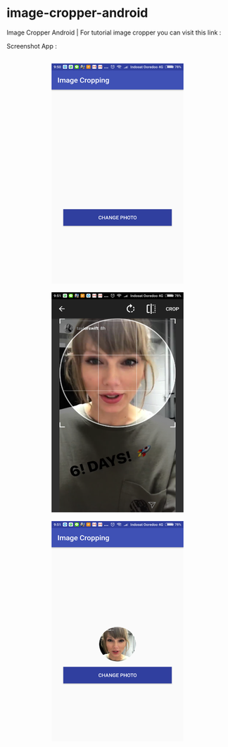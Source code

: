 # image-cropper-android
Image Cropper Android | For tutorial image cropper you can visit this link : 

Screenshot App :
<br>
<br>
<center><img height="500" width="300" src="https://raw.githubusercontent.com/farizdotid/image-cropper-android/master/screenshot/Tutorial%20Cara%20Membuat%20Image%20Crop%20Android%20-%201.png"/></center>
<br>
<center><img height="500" width="300" src="https://raw.githubusercontent.com/farizdotid/image-cropper-android/master/screenshot/Tutorial%20Cara%20Membuat%20Image%20Crop%20Android%20-%202.png"/><center>
<br>
<center><img height="500" width="300" src="https://raw.githubusercontent.com/farizdotid/image-cropper-android/master/screenshot/Tutorial%20Cara%20Membuat%20Image%20Crop%20Android%20-%203.png"/><center>
